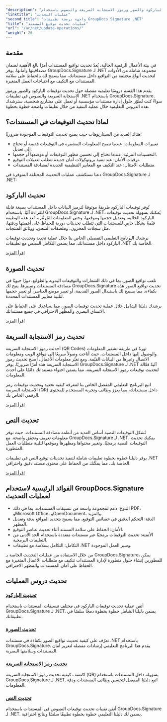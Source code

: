 ```yaml
---
"description": "أتقن إدارة تواقيع المستندات مع دروس تعليمية شاملة لتحديث تواقيع الباركود والصور ورموز الاستجابة السريعة والنصوص باستخدام GroupDocs.Signature لـ .NET. عزز أمان وسلامة المستندات بسهولة."
"linktitle": "عمليات التحديث"
"second_title": "واجهة برمجة تطبيقات GroupDocs.Signature .NET"
"title": "عمليات تحديث توقيع المستند"
"url": "/ar/net/update-operations/"
"weight": 26
---
```


## مقدمة

في بيئة الأعمال الرقمية الحالية، يُعدّ تحديث تواقيع المستندات أمرًا بالغ الأهمية لضمان مصداقيتها وأمانها. يوفر GroupDocs.Signature لـ .NET مجموعة شاملة من الأدوات لتحديث أنواع مختلفة من التواقيع داخل مستنداتك، مما يسمح لك بالحفاظ على سلامة المستندات مع التكيف مع احتياجات العمل المتغيرة.

يقدم هذا القسم دروسًا تعليمية مفصلة حول تحديث توقيعات الباركود والصور ورموز الاستجابة السريعة والنصوص في تطبيقات .NET باستخدام GroupDocs.Signature. سواءً كنت تُطوّر حلول إدارة مستندات مؤسسية أو تعمل على مشاريع شخصية، سترشدك هذه الدروس التعليمية خلال عملية التنفيذ من خلال تعليمات واضحة خطوة بخطوة.

## لماذا تحديث التوقيعات في المستندات؟

هناك العديد من السيناريوهات حيث يصبح تحديث التوقيعات الموجودة ضروريًا:

- تغييرات المعلومات: عندما تصبح المعلومات المشفرة في التوقيعات قديمة أو تحتاج إلى تعديل.
- التحسينات المرئية: عندما تحتاج إلى تحسين مظهر التوقيعات أو موضعها أو حجمها.
- ترقيات الأمان: عند تنفيذ بروتوكولات أمان جديدة تتطلب تعديلات التوقيع.
- متطلبات الامتثال: عند التكيف مع المعايير التنظيمية الجديدة لمصادقة المستندات.

دعنا نستكشف عمليات التحديث المختلفة المتوفرة في GroupDocs.Signature لـ .NET:

## تحديث الباركود
تُوفر توقيعات الباركود طريقةً موثوقةً لترميز البيانات داخل المستندات بصيغة قابلة للقراءة آليًا. باستخدام GroupDocs.Signature لـ .NET، يُمكنك بسهولة تحديث توقيعات الباركود الحالية، وتعديل حجمها وموقعها، وحتى المعلومات المُرمَّزة. تُعد هذه الوظيفة قيّمةً بشكل خاص للمستندات التي تتطلب تحديثات دورية للحفاظ على أهميتها ودقتها، مثل سجلات المخزون، وملصقات الشحن، ووثائق المنتجات.

يرشدك البرنامج التعليمي التفصيلي الخاص بنا خلال عملية تحديد وتحديث توقيعات الباركود داخل مستنداتك، مما يضمن التكامل السلس مع تطبيقات .NET الخاصة بك.

[اقرأ المزيد](./update-barcode/)

## تحديث الصورة
تلعب تواقيع الصور، بما في ذلك الشعارات والتوقيعات اليدوية والطوابع، دورًا حيويًا في مصادقة المستندات وتمييزها. يتيح لك GroupDocs.Signature تحديث تواقيع الصور هذه بكفاءة، مما يسمح لك باستبدال الصور القديمة، أو تغيير موضع العناصر، أو تغيير حجمها لتلبية معايير المستندات المحددة.

يرشدك دليلنا الشامل خلال عملية تحديث توقيعات الصور، مما يساعدك على الحفاظ على الاتساق البصري والمظهر الاحترافي في جميع مستنداتك.

[اقرأ المزيد](./update-image/)

## تحديث رمز الاستجابة السريعة
أحدثت رموز الاستجابة السريعة (QR Codes) ثورةً في طريقة تشفير المعلومات والوصول إليها داخل المستندات، حيث أتاحت وصولاً سريعًا إلى مواقع الويب ومعلومات الاتصال وغيرها من البيانات القيّمة. ومع تغيّر معلومات الأعمال، أصبح تحديث رموز الاستجابة السريعة هذه أمرًا ضروريًا. يوفر GroupDocs.Signature لـ .NET آليةً فعّالة لتحديث توقيعات رموز الاستجابة السريعة، مما يضمن احتواء مستنداتك دائمًا على أحدث المعلومات.

اتبع البرنامج التعليمي المفصل الخاص بنا لمعرفة كيفية تحديد وتحديث توقيعات رمز الاستجابة السريعة (QR) داخل مستنداتك، مما يعزز وظائف وتجربة المستخدم للمحتوى الرقمي الخاص بك.

[اقرأ المزيد](./update-qr-code/)

## تحديث النص
تُشكل التوقيعات النصية أساس العديد من أنظمة مصادقة المستندات، حيث توفر معلومات تعريف وتحقق واضحة. مع GroupDocs.Signature لـ .NET، يمكنك تحديث التوقيعات النصية برمجيًا، وتغيير محتواها ومظهرها وموقعها لتلبية متطلبات العمل المتطورة.

يوفر دليلنا خطوة بخطوة تعليمات شاملة لتنفيذ تحديثات توقيع النص في تطبيقات .NET الخاصة بك، مما يمكّنك من الحفاظ على محتوى مستند دقيق واحترافي.

[اقرأ المزيد](./update-text/)

## الفوائد الرئيسية لاستخدام GroupDocs.Signature لعمليات التحديث

- التنوع: دعم لمجموعة واسعة من تنسيقات المستندات، بما في ذلك PDF، وMicrosoft Office، وOpenDocument، والمزيد.
- الدقة: التحكم الدقيق في خصائص التوقيع، مما يسمح بتحديد المواقع بدقة وتعديل المظهر.
- الأمان: الحفاظ على سلامة المستند أثناء تحديث عناصر التوقيع.
- الأتمتة: تحديث التوقيعات برمجيًا عبر مستندات متعددة باستخدام الحد الأدنى من التعليمات البرمجية.
- التكامل: التكامل بسلاسة مع تطبيقات .NET وسير العمل الموجودة.

من خلال الاستفادة من عمليات التحديث الخاصة بـ GroupDocs.Signature، يمكن للمطورين إنشاء حلول متطورة لإدارة المستندات تتكيف مع متطلبات الأعمال المتغيرة مع الحفاظ على أمان المستندات والمظهر الاحترافي.

## تحديث دروس العمليات
### [تحديث الباركود](./update-barcode/)
أتقن عملية تحديث توقيعات الباركود في مختلف تنسيقات المستندات باستخدام GroupDocs.Signature لـ .NET. يضمن دليلنا الشامل خطوة بخطوة دمجًا سلسًا في تطبيقاتك.

### [تحديث الصورة](./update-image/)
تعرّف على كيفية تحديث تواقيع الصور بكفاءة في مستندات .NET باستخدام GroupDocs.Signature. يقدم هذا البرنامج التعليمي إرشادات مفصلة لتعزيز أمان المستندات وسلامتها البصرية.

### [تحديث رمز الاستجابة السريعة](./update-qr-code/)
اكتشف كيفية تحديث رموز الاستجابة السريعة (QR) بسهولة داخل المستندات باستخدام GroupDocs.Signature لـ .NET. اتبع دليلنا المفصل لتحسين وظائف المستندات ودقة المعلومات.

### [تحديث النص](./update-text/)
أتقن تقنيات تحديث توقيعات النصوص في المستندات باستخدام GroupDocs.Signature لـ .NET. يضمن لك دليلنا التعليمي خطوة بخطوة تطبيقًا سلسًا ونتائج احترافية.
